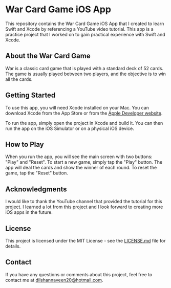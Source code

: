 # War Card Game iOS App

This repository contains the War Card Game iOS App that I created to learn Swift and Xcode by referencing a YouTube video tutorial. This app is a practice project that I worked on to gain practical experience with Swift and Xcode.

## About the War Card Game

War is a classic card game that is played with a standard deck of 52 cards. The game is usually played between two players, and the objective is to win all the cards.

## Getting Started

To use this app, you will need Xcode installed on your Mac. You can download Xcode from the App Store or from the [Apple Developer website](https://developer.apple.com/xcode/).

To run the app, simply open the project in Xcode and build it. You can then run the app on the iOS Simulator or on a physical iOS device.

## How to Play

When you run the app, you will see the main screen with two buttons: "Play" and "Reset". To start a new game, simply tap the "Play" button. The app will deal the cards and show the winner of each round. To reset the game, tap the "Reset" button.

## Acknowledgments

I would like to thank the YouTube channel that provided the tutorial for this project. I learned a lot from this project and I look forward to creating more iOS apps in the future.

## License

This project is licensed under the MIT License - see the [LICENSE.md](LICENSE.md) file for details.

## Contact

If you have any questions or comments about this project, feel free to contact me at dilshannaveen20@hotmail.com.
